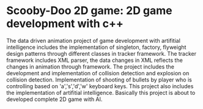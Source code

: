 # Scooby-Doo 2D game: 2D game development with c++
The data driven animation project of game development with artifitial intelligence includes the implementation of singleton, factory, flyweight design patterns through different classes in tracker framework. The tracker framework includes XML parser, the data changes in XML reflects the changes in animation through framework. The project includes the development and implementation of collision detection and explosion on collision detection. Implementation of shooting of bullets by player who is controlling based on 'a','s','d','w' keyboard keys. This project also includes the implementation of artifitial intelligence. Basically this project is about to developed complete 2D game with AI.
